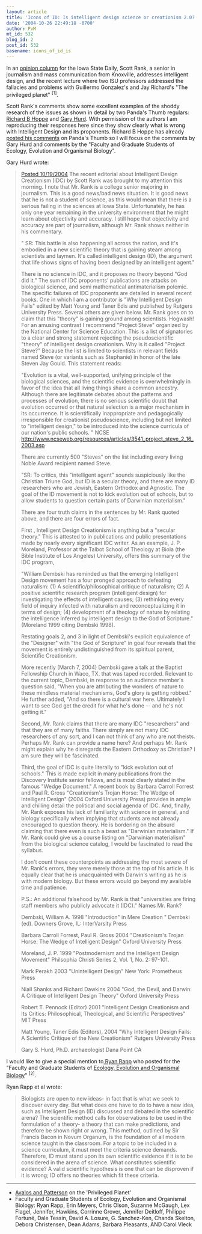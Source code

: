 ```yaml
---
layout: article
title: 'Icons of ID: Is intelligent design science or creationism 2.0?'
date: '2004-10-26 22:49:18 -0700'
author: PvM
mt_id: 532
blog_id: 2
post_id: 532
basename: icons_of_id_is
---
```

In an [opinion column](http://www.iowastatedaily.com/vnews/display.v/ART/2004/10/18/4173377ded477?in_archive=1) for the Iowa State Daily, Scott Rank, a senior in journalism and mass communication from Knoxville, addresses intelligent design, and the recent lecture where two ISU professors addressed the fallacies and problems with Guillermo Gonzalez's and Jay Richard's "The privileged planet" <sup>\[1\]</sup>.

Scott Rank's comments show some excellent examples of the shoddy research of the issues as shown in detail by two Panda's Thumb regulars: [Richard B Hoppe](http://www.iowastatedaily.com/vfeedback/frontend.v?ACTION=display_post&amp;Post_ID=bd8edb4ae0e752f91030cc7e32a0dac6) and [Gary Hurd](http://www.iowastatedaily.com/vfeedback/frontend.v?ACTION=display_post&amp;Post_ID=80aca45f1bd1962dfa4ae528bc82572f). With permission of the authors I am reproducing their responses here since they show clearly what is wrong with Intelligent Design and its proponents. Richard B Hoppe has already [posted his comments](http://www.pandasthumb.org/pt-archives/000580.html) on Panda's Thumb so I will focus on the comments by Gary Hurd and  comments by the "Faculty and Graduate Students of Ecology, Evolution and Organismal Biology".

Gary Hurd wrote:

> [Posted 10/19/2004](http://www.iowastatedaily.com/vfeedback/frontend.v?ACTION=display_post&amp;Post_ID=80aca45f1bd1962dfa4ae528bc82572f)
> The recent editorial about Intelligent Design Creationism (IDC) by Scott Rank was brought to my attention this morning. I note that Mr. Rank is a college senior majoring in journalism. This is a good news/bad news situation. It is good news that he is not a student of science, as this would mean that there is a serious failing in the sciences at Iowa State. Unfortunately, he has only one year remaining in the university environment that he might learn about objectivity and accuracy. I still hope that objectivity and accuracy are part of journalism, although Mr. Rank shows neither in his commentary.
> 
> " SR: This battle is also happening all across the nation, and it's embodied in a new scientific theory that is gaining steam among scientists and laymen. It's called intelligent design (ID), the argument that life shows signs of having been designed by an intelligent agent."
> 
> There is no science in IDC, and it proposes no theory beyond "God did it." The sum of IDC proponents' publications are attacks on biological science, and semi mathematical antimaterialism polemic. The specific failures of IDC proponents are detailed in several recent books. One in which I am a contributor is "Why Intelligent Design Fails" edited by Matt Young and Taner Edis and published by Rutgers University Press. Several others are given below. Mr. Rank goes on to claim that this "theory" is gaining ground among scientists. Hogwash! For an amusing contrast I recommend "Project Steve" organized by the National Center for Science Education. This is a list of signatories to a clear and strong statement rejecting the pseudoscientific "theory" of intelligent design creationism. Why is it called "Project Steve?" Because the list is limited to scientists in relevant fields named Steve (or variants such as Stephanie) in honor of the late Steven Jay Gould. This statement reads:
> 
> "Evolution is a vital, well-supported, unifying principle of the biological sciences, and the scientific evidence is overwhelmingly in favor of the idea that all living things share a common ancestry. Although there are legitimate debates about the patterns and processes of evolution, there is no serious scientific doubt that evolution occurred or that natural selection is a major mechanism in its occurrence. It is scientifically inappropriate and pedagogically irresponsible for creationist pseudoscience, including but not limited to "intelligent design," to be introduced into the science curricula of our nation's public schools. " NCSE
> http://www.ncseweb.org/resources/articles/3541_project_steve_2_16_2003.asp
> 
> There are currently 500 "Steves" on the list including every living Noble Award recipient named Steve.
> 
> "SR: To critics, this "intelligent agent" sounds suspiciously like the Christian Triune God, but ID is a secular theory, and there are many ID researchers who are Jewish, Eastern Orthodox and Agnostic. The goal of the ID movement is not to kick evolution out of schools, but to allow students to question certain parts of Darwinian materialism."
> 
> There are four truth claims in the sentences by Mr. Rank quoted above, and there are four errors of fact.
> 
> First , Intelligent Design Creationism is anything but a "secular theory." This is attested to in publications and public presentations made by nearly every significant IDC writer. As an example, J. P. Moreland, Professor at the Talbot School of Theology at Biola (the Bible Institute of Los Angeles) University, offers this summary of the IDC program,
> 
> "William Dembski has reminded us that the emerging Intelligent Design movement has a four pronged approach to defeating naturalism: (1) A scientific/philosophical critique of naturalism; (2) A positive scientific research program (intelligent design) for investigating the effects of intelligent causes; (3) rethinking every field of inquiry infected with naturalism and reconceptualizing it in terms of design; (4) development of a theology of nature by relating the intelligence inferred by intelligent design to the God of Scripture." (Moreland 1999 citing Dembski 1998).
> 
> Restating goals 2, and 3 in light of Dembski's explicit equivalence of the "Designer" with "the God of Scripture" in goal four reveals that the movement is entirely undistinguished from its spiritual parent, Scientific Creationism.
> 
> More recently (March 7, 2004) Dembski gave a talk at the Baptist Fellowship Church in Waco, TX. that was taped recorded. Relevant to the current topic, Dembski, in response to an audience member's question said, "When you are attributing the wonders of nature to these mindless material mechanisms, God's glory is getting robbed." He further added, "And so there is a cultural war here. Ultimately I want to see God get the credit for what he's done -- and he's not getting it."
> 
> Second, Mr. Rank claims that there are many IDC "researchers" and that they are of many faiths. There simply are not many IDC researchers of any sort, and I can not think of any who are not theists. Perhaps Mr. Rank can provide a name here? And perhaps Mr. Rank might explain why he disregards the Eastern Orthodoxy as Christian? I am sure they will be fascinated.
> 
> Third, the goal of IDC is quite literally to "kick evolution out of schools." This is made explicit in many publications from the Discovery Institute senior fellows, and is most clearly stated in the famous "Wedge Document." A recent book by Barbara Carroll Forrest and Paul R. Gross "Creationism's Trojan Horse: The Wedge of Intelligent Design" (2004 Oxford University Press) provides in ample and chilling detail the political and social agenda of IDC. And, finally, Mr. Rank exposes his lack of familiarity with science in general, and biology specifically when implying that students are not already encouraged to question theory. He is bordering on the absurd claiming that there even is such a beast as "Darwinian materialism." If Mr. Rank could give us a course listing on "Darwinian materialism" from the biological science catalog, I would be fascinated to read the syllabus.
> 
> I don't count these counterpoints as addressing the most severe of Mr. Rank's errors, they were merely those at the top of his article. It is equally clear that he is unacquainted with Darwin's writing as he is with modern biology. But these errors would go beyond my available time and patience.
> 
> P.S.: An additional falsehood by Mr. Rank is that "universities are firing staff members who publicly advocate it (IDC)." Names Mr. Rank?
> 
> Dembski, William A.
> 1998 "Introduction" in Mere Creation " Dembski (ed). Downers Grove, IL: InterVarsity Press
> 
> Barbara Carroll Forrest, Paul R. Gross
> 2004 "Creationism's Trojan Horse: The Wedge of Intelligent Design" Oxford University Press
> 
> Moreland, J. P.
> 1999 "Postmodernism and the Intelligent Design Movement" Philsophia Christi Series 2, Vol. 1, No. 2: 97-101.
> 
> Mark Perakh
> 2003 "Unintelligent Design" New York: Prometheus Press
> 
> Niall Shanks and Richard Dawkins
> 2004 "God, the Devil, and Darwin: A Critique of Intelligent Design Theory" Oxford University Press
> 
> Robert T. Pennock (Editor)
> 2001 "Intelligent Design Creationism and Its Critics: Philosophical, Theological, and Scientific Perspectives" MIT Press
> 
> Matt Young, Taner Edis (Editors),
> 2004 "Why Intelligent Design Fails: A Scientific Critique of the New Creationism" Rutgers University Press
> 
> Gary S. Hurd, Ph.D.
> archaeologist
> Dana Point CA

I would like to give a special mention to[ Ryan Rapp](http://www.iowastatedaily.com/vfeedback/frontend.v?ACTION=display_post&amp;Post_ID=f701d9f7787d29804f9c51f999ce189f) who posted for the "Faculty and Graduate Students of [Ecology, Evolution and Organismal Biology](http://www.eeob.iastate.edu/)" <sup>\[2\]</sup>.

Ryan Rapp et al wrote:

> Biologists are open to new ideas- in fact that is what we seek to discover every day. But what does one have to do to have a new idea, such as Intelligent Design (ID) discussed and debated in the scientific arena? The scientific method calls for observations to be used in the formulation of a theory- a theory that can make predictions, and therefore be shown right or wrong. This method, outlined by Sir Francis Bacon in Novum Organum, is the foundation of all modern science taught in the classroom. For a topic to be included in a science curriculum, it must meet the criteria science demands. Therefore, ID must stand upon its own scientific evidence if it is to be considered in the arena of science. What constitutes scientific evidence? A valid scientific hypothesis is one that can be disproven if it is wrong; ID offers no theories which fit these criteria.

*********


* [ Avalos and Patterson](http://www.iowastatedaily.com/vnews/display.v/ART/2004/10/15/416f538f7ca35) on the 'Privileged Planet'
* Faculty and Graduate Students of Ecology, Evolution and Organismal Biology:
Ryan Rapp,  Erin Meyers, Chris Olson, Suzanne McGaugh, Lex Flagel, Jennifer, Hawkins, Corrinne Grover, Jennifer Deitloff, Philippe Fortuné, Dale Tessin, David A. Losure, G. Sanchez-Ken, Chanda Skelton, Debora Christensen, Dean Adams, Barbara Pleasants, AND Carol Vleck
